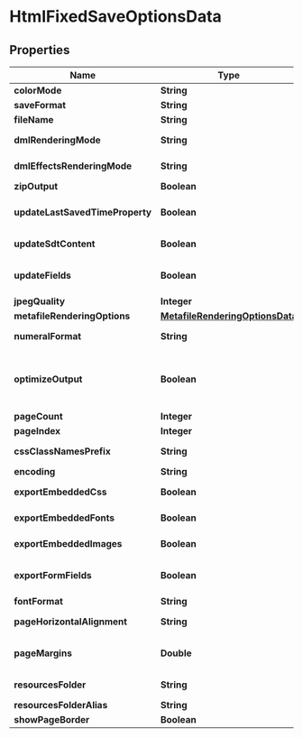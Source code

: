 
# HtmlFixedSaveOptionsData

## Properties
Name | Type | Description | Notes
------------ | ------------- | ------------- | -------------
**colorMode** | **String** | Gets or sets a value determining how colors are rendered. { Normal | Grayscale} |  [optional]
**saveFormat** | **String** | format of save |  [optional]
**fileName** | **String** | name of destination file |  [optional]
**dmlRenderingMode** | **String** | Gets or sets a value determining how DrawingML shapes are rendered. { Fallback | DrawingML } |  [optional]
**dmlEffectsRenderingMode** | **String** | Gets or sets a value determining how DrawingML effects are rendered. { Simplified | None | Fine } |  [optional]
**zipOutput** | **Boolean** | Controls zip output or not. Default value is false. |  [optional]
**updateLastSavedTimeProperty** | **Boolean** | Gets or sets a value determining whether the Aspose.Words.Properties.BuiltInDocumentProperties.LastSavedTime property is updated before saving. |  [optional]
**updateSdtContent** | **Boolean** | Gets or sets value determining whether content of  is updated before saving. |  [optional]
**updateFields** | **Boolean** | Gets or sets a value determining if fields should be updated before saving the document to a fixed page format. Default value for this property is true |  [optional]
**jpegQuality** | **Integer** | Determines the quality of the JPEG images inside PDF document. |  [optional]
**metafileRenderingOptions** | [**MetafileRenderingOptionsData**](MetafileRenderingOptionsData.md) | Allows to specify metafile rendering options. |  [optional]
**numeralFormat** | **String** | Indicates the symbol set that is used to represent numbers while rendering to fixed page formats |  [optional]
**optimizeOutput** | **Boolean** | Flag indicates whether it is required to optimize output of XPS.  If this flag is set redundant nested canvases and empty canvases are removed, also neighbor glyphs with the same formatting are concatenated.  Note: The accuracy of the content display may be affected if this property is set to true.  Default is false. |  [optional]
**pageCount** | **Integer** | Determines number of pages to render |  [optional]
**pageIndex** | **Integer** | Determines 0-based index of the first page to render |  [optional]
**cssClassNamesPrefix** | **String** | Specifies prefix which is added to all class names in style.css file. Default value is \&quot;aw\&quot;. |  [optional]
**encoding** | **String** | Encoding. |  [optional]
**exportEmbeddedCss** | **Boolean** | Specifies whether the CSS (Cascading Style Sheet) should be embedded into Html document. |  [optional]
**exportEmbeddedFonts** | **Boolean** | Specifies whether fonts should be embedded into Html document in Base64 format. |  [optional]
**exportEmbeddedImages** | **Boolean** | Specifies whether images should be embedded into Html document in Base64 format. |  [optional]
**exportFormFields** | **Boolean** | Gets or sets indication of whether form fields are exported as interactive items (as &#39;input&#39; tag) rather than converted to text or graphics. |  [optional]
**fontFormat** | **String** | Specifies export format of fonts |  [optional]
**pageHorizontalAlignment** | **String** | Specifies the horizontal alignment of pages in an HTML document. Default value is HtmlFixedHorizontalPageAlignment.Center. |  [optional]
**pageMargins** | **Double** | Specifies the margins around pages in an HTML document. The margins value is measured in points and should be equal to or greater than 0. Default value is 10 points. |  [optional]
**resourcesFolder** | **String** | Specifies the physical folder where resources are saved when exporting a document |  [optional]
**resourcesFolderAlias** | **String** | Specifies the name of the folder used to construct resource URIs |  [optional]
**showPageBorder** | **Boolean** | Specifies whether border around pages should be shown. |  [optional]



